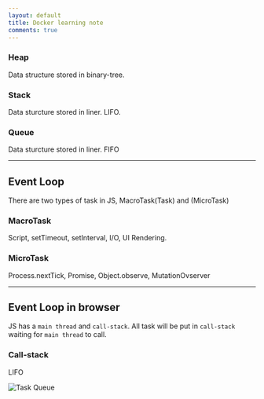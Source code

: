 ```yaml
---
layout: default
title: Docker learning note
comments: true
---
```


### Heap
Data structure stored in binary-tree.

### Stack
Data sturcture stored in liner. LIFO.

### Queue
Data sturcture stored in liner. FIFO

***

## Event Loop
There are two types of task in JS, MacroTask(Task) and (MicroTask)

### MacroTask
Script, setTimeout, setInterval, I/O, UI Rendering.

### MicroTask
Process.nextTick, Promise, Object.observe, MutationOvserver

***

## Event Loop in browser
JS has a `main thread` and `call-stack`. All task will be put in `call-stack` waiting for `main thread` to call.

### Call-stack
LIFO

![Task Queue](https://pic3.zhimg.com/80/v2-971a09fea16fff72db03d498245bc892_hd.jpg)
